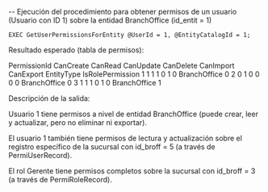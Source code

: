 -- Ejecución del procedimiento para obtener permisos de un usuario (Usuario con ID 1) sobre la entidad BranchOffice (id_entit = 1)

    EXEC GetUserPermissionsForEntity @UserId = 1, @EntityCatalogId = 1;


Resultado esperado (tabla de permisos):

PermissionId	CanCreate	CanRead	CanUpdate	CanDelete	CanImport	CanExport	EntityType	IsRolePermission
1	1	1	1	0	1	0	BranchOffice	0
2	0	1	0	0	0	0	BranchOffice	0
3	1	1	1	0	1	0	BranchOffice	1

Descripción de la salida:

Usuario 1 tiene permisos a nivel de entidad BranchOffice (puede crear, leer y actualizar, pero no eliminar ni exportar).

El usuario 1 también tiene permisos de lectura y actualización sobre el registro específico de la sucursal con id_broff = 5 (a través de PermiUserRecord).

El rol Gerente tiene permisos completos sobre la sucursal con id_broff = 3 (a través de PermiRoleRecord).
